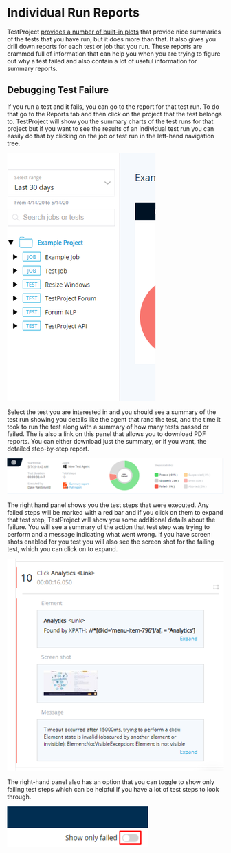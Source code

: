 # Individual Run Reports

TestProject [provides a number of built-in plots](types-of-plots-in-testproject-reports/) that provide nice summaries of the tests that you have run, but it does more than that. It also gives you drill down reports for each test or job that you run.  These reports are crammed full of information that can help you when you are trying to figure out why a test failed and also contain a lot of useful information for summary reports.

## Debugging Test Failure

If you run a test and it fails, you can go to the report for that test run. To do that go to the Reports tab and then click on the project that the test belongs to. TestProject will show you the summary charts of the test runs for that project but if you want to see the results of an individual test run you can easily do that by clicking on the job or test run in the left-hand navigation tree.

![Navigation Tree](../.gitbook/assets/image%20%28103%29.png)

Select the test you are interested in and you should see a summary of the test run showing you details like the agent that rand the test, and the time it took to run the test along with a summary of how many tests passed or failed. The is also a link on this panel that allows you to download PDF reports. You can either download just the summary, or if you want, the detailed step-by-step report.

![Test Run Summary](../.gitbook/assets/image%20%28115%29.png)

The right hand panel shows you the test steps that were executed. Any failed steps will be marked with a red bar and if you click on them to expand that test step, TestProject will show you some additional details about the failure. You will see a summary of the action that test step was trying to perform and a message indicating what went wrong. If you have screen shots enabled for you test you will also see the screen shot for the failing test, which you can click on to expand.

![Failing Test Step](../.gitbook/assets/image%20%28114%29.png)

The right-hand panel also has an option that you can toggle to show only failing test steps which can be helpful if you have a lot of test steps to look through.

![Show only Failed Test Steps](../.gitbook/assets/image%20%28100%29.png)



